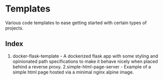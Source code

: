 # Templates

Various code templates to ease getting started with certain types of projects.

## Index

1. docker-flask-template - A dockerized flask app with some styling and opinionated path specifications to make it behave nicely when placed behind a reverse proxy. 
2.simple-html-page-server - Example of a simple html page hosted via a minimal nginx alpine image.   
